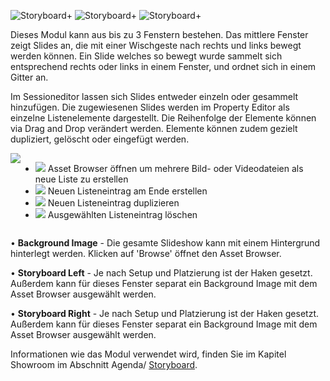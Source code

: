 
![Storyboard+](../img/Manager/Module/Storyboardplus_Module.PNG) 
![Storyboard+](../img/Manager/Module/Storyboard_Left_Module.PNG)
![Storyboard+](../img/Manager/Module/Storyboard_Right_Module.PNG) 

Dieses Modul kann aus bis zu 3 Fenstern bestehen. Das mittlere Fenster zeigt Slides an, die mit einer Wischgeste nach rechts und links bewegt werden können. Ein Slide welches so bewegt wurde sammelt sich entsprechend rechts oder links in einem Fenster, und ordnet sich in einem Gitter an.

Im Sessioneditor lassen sich Slides entweder einzeln oder gesammelt hinzufügen. Die zugewiesenen Slides werden im Property Editor als einzelne Listenelemente dargestellt. Die Reihenfolge der Elemente können via Drag and Drop verändert werden. Elemente können zudem gezielt dupliziert, gelöscht oder eingefügt werden.

<div style="display: flex; justify-content: space-between;">

<div>
        <img src="../../img/Manager/Module/Storyboardplus_PropertyEditor.PNG" />
</div>

<ul>
    <li><div><img src="../../img/Manager/Module/Storyboardplus_Icon_Folder.PNG" /> Asset Browser öffnen um mehrere Bild- oder Videodateien als neue Liste zu erstellen</div> </li>
    <li><div>
        <img src="../../img/Manager/Module/Storyboardplus_Icon_New.PNG"/> Neuen Listeneintrag am Ende erstellen
    </div></li>
    <li><div><img src="../../img/Manager/Module/Storyboardplus_Icon_Duplicate.PNG"/> Neuen Listeneintrag duplizieren</div></li>
    <li><div><img src="../../img/Manager/Module/Storyboardplus_Icon_Delete.PNG"/> Ausgewählten Listeneintrag löschen</div></li>
</ul>


</div>

•    **Background Image** - Die gesamte Slideshow kann mit einem Hintergrund hinterlegt werden. Klicken auf 'Browse' öffnet den Asset Browser. 



•    **Storyboard Left** - Je nach Setup und Platzierung ist der Haken gesetzt. Außerdem kann für dieses Fenster separat ein Background Image mit dem Asset Browser ausgewählt werden. 



•    **Storyboard Right** - Je nach Setup und Platzierung ist der Haken gesetzt. Außerdem kann für dieses Fenster separat ein Background Image mit dem Asset Browser ausgewählt werden. 


Informationen wie das Modul verwendet wird, finden Sie im Kapitel Showroom im Abschnitt Agenda/ [Storyboard](../031_agenda/#storyboard).

